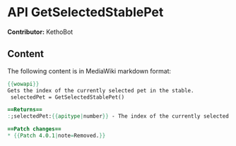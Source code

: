 # API GetSelectedStablePet

**Contributor:** KethoBot

## Content

The following content is in MediaWiki markdown format:

```mediawiki
{{wowapi}}
Gets the index of the currently selected pet in the stable.
 selectedPet = GetSelectedStablePet()

==Returns==
:;selectedPet:{{apitype|number}} - The index of the currently selected pet slot, 0 being the current pet, 1 and 2 being the left and right slots, and -1 for when no pet is selected.

==Patch changes==
* {{Patch 4.0.1|note=Removed.}}
```